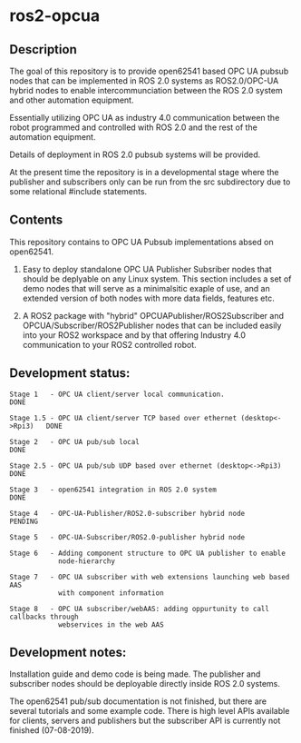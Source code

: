 # ros2-opcua

## Description
The goal of this repository is to provide open62541 based OPC UA pubsub nodes that can be implemented in ROS 2.0 systems as ROS2.0/OPC-UA hybrid nodes to enable intercommunciation between the ROS 2.0 system and other automation equipment.

Essentially utilizing OPC UA as industry 4.0 communication between the robot programmed and controlled with ROS 2.0 and the rest of the automation equipment. 

Details of deployment in ROS 2.0 pubsub systems will be provided. 

At the present time the repository is in a developmental stage where the publisher and subscribers only can be run from the src subdirectory due to some relational #include statements.

## Contents
This repository contains to OPC UA Pubsub implementations absed on open62541.

1. Easy to deploy standalone OPC UA Publisher Subsriber nodes that should be deplyable on any Linux system. This section includes a set of demo nodes that will serve as a minimalsitic exaple of use, and an extended version of both nodes with more data fields, features etc.

2. A ROS2 package with "hybrid" OPCUAPublisher/ROS2Subscriber and  OPCUA/Subscriber/ROS2Publisher nodes that can be included easily into your ROS2 workspace and by that offering Industry 4.0 communication to your ROS2 controlled robot. 


## Development status:  

    Stage 1   - OPC UA client/server local communication.                       DONE  

    Stage 1.5 - OPC UA client/server TCP based over ethernet (desktop<->Rpi3)   DONE

    Stage 2   - OPC UA pub/sub local                                            DONE		

    Stage 2.5 - OPC UA pub/sub UDP based over ethernet (desktop<->Rpi3)         DONE

    Stage 3   - open62541 integration in ROS 2.0 system                         DONE

    Stage 4   - OPC-UA-Publisher/ROS2.0-subscriber hybrid node                  PENDING

    Stage 5   - OPC-UA-Subscriber/ROS2.0-publisher hybrid node

    Stage 6   - Adding component structure to OPC UA publisher to enable 
                node-hierarchy

    Stage 7   - OPC UA subscriber with web extensions launching web based AAS
                with component information 

    Stage 8   - OPC UA subscriber/webAAS: adding oppurtunity to call callbacks through
                webservices in the web AAS  

 


 

## Development notes: 

Installation guide and demo code is being made. The publisher and subscriber nodes should be deployable directly inside ROS 2.0 systems. 

The open62541 pub/sub documentation is not finished, but there are several tutorials and some example code. There is high level APIs available for clients, servers and publishers but the subscriber API is currently not finished (07-08-2019).
